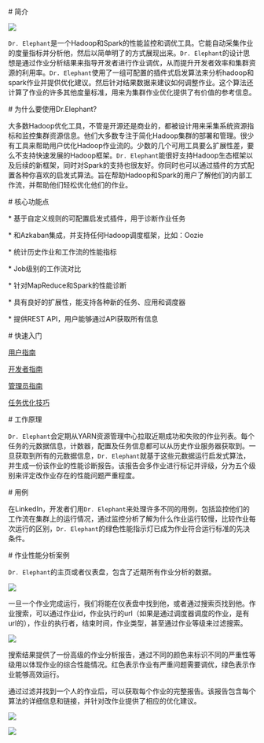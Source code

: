 \# 简介

![](http://uploads.hyperxu.com/15389919609117.jpg)

`Dr. Elephant`是一个Hadoop和Spark的性能监控和调优工具。它能自动采集作业的度量指标并分析他，然后以简单明了的方式展现出来。`Dr. Elephant`的设计思想是通过作业分析结果来指导开发者进行作业调优，从而提升开发者效率和集群资源的利用率。`Dr. Elephant`使用了一组可配置的插件式启发算法来分析hadoop和spark作业并提供优化建议。然后针对结果数据来建议如何调整作业。这个算法还计算了作业的许多其他度量标准，用来为集群作业优化提供了有价值的参考信息。

\# 为什么要使用Dr.Elephant?

大多数Hadoop优化工具，不管是开源还是商业的，都被设计用来采集系统资源指标和监控集群资源信息。他们大多数专注于简化Hadoop集群的部署和管理。很少有工具来帮助用户优化Hadoop作业流的。少数的几个可用工具要么扩展性差，要么不支持快速发展的Hadoop框架。`Dr. Elephant`能很好支持Hadoop生态框架以及后续的新框架，同时对Spark的支持也很友好。你同时也可以通过插件的方式配置各种你喜欢的启发式算法。旨在帮助Hadoop和Spark的用户了解他们的内部工作流，并帮助他们轻松优化他们的作业。

\# 核心功能点

\* 基于自定义规则的可配置启发式插件，用于诊断作业任务

\* 和Azkaban集成，并支持任何Hadoop调度框架，比如：Oozie

\* 统计历史作业和工作流的性能指标

\* Job级别的工作流对比

\* 针对MapReduce和Spark的性能诊断

\* 具有良好的扩展性，能支持各种新的任务、应用和调度器

\* 提供REST API，用户能够通过API获取所有信息

\# 快速入门

[用户指南](dr.elephant/5-user.md)

[开发者指南]()

[管理员指南]()

[任务优化技巧]()

\# 工作原理

`Dr. Elephant`会定期从YARN资源管理中心拉取近期成功和失败的作业列表。每个任务的元数据信息，计数器，配置及任务信息都可以从历史作业服务器获取到。一旦获取到所有的元数据信息，`Dr. Elephant`就基于这些元数据运行启发式算法，并生成一份该作业的性能诊断报告。该报告会多作业进行标记并评级，分为五个级别来评定改作业存在的性能问题严重程度。

\# 用例

在LinkedIn，开发者们用`Dr. Elephant`来处理许多不同的用例，包括监控他们的工作流在集群上的运行情况，通过监控分析了解为什么作业运行较慢，比较作业每次运行的区别，`Dr. Elephant`的绿色性能指示灯已成为作业符合运行标准的先决条件。

\# 作业性能分析案例

`Dr. Elephant`的主页或者仪表盘，包含了近期所有作业分析的数据。

![](http://uploads.hyperxu.com/15402611723816.png)

一旦一个作业完成运行，我们将能在仪表盘中找到他，或者通过搜索页找到他。作业搜索，可以通过作业id，作业执行的url（如果是通过调度器调度的作业，是有url的），作业的执行者，结束时间，作业类型，甚至通过作业等级来过滤搜索。

![](http://uploads.hyperxu.com/15402613888790.png)

搜索结果提供了一份高级的作业分析报告，通过不同的颜色来标识不同的严重性等级用以体现作业的综合性能情况。红色表示作业有严重问题需要调优，绿色表示作业能够高效运行。

通过过滤并找到一个人的作业后，可以获取每个作业的完整报告。该报告包含每个算法的详细信息和链接，并针对改作业提供了相应的优化建议。

![](http://uploads.hyperxu.com/15402620373072.png)

![](http://uploads.hyperxu.com/15402620417876.png)